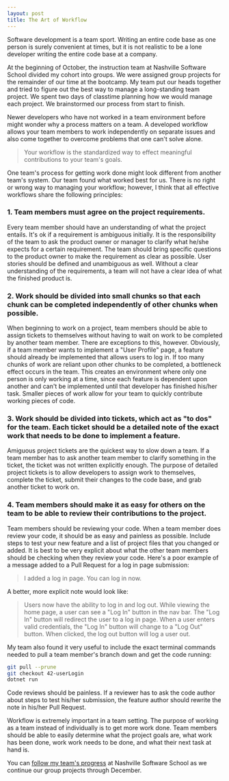 ```yaml
---
layout: post
title: The Art of Workflow
---
```


Software development is a team sport. Writing an entire code base as one person is surely convenient at times, but it is not realistic to be a lone developer writing the entire code base at a company.

At the beginning of October, the instruction team at Nashville Software School divided my cohort into groups. We were assigned group projects for the remainder of our time at the bootcamp. My team put our heads together and tried to figure out the best way to manage a long-standing team project. We spent two days of classtime planning how we would manage each project. We brainstormed our process from start to finish.

Newer developers who have not worked in a team environment before might wonder why a process matters on a team. A developed workflow allows your team members to work independently on separate issues and also come together to overcome problems that one can't solve alone.

> Your workflow is the standardized way to effect meaningful contributions to your team's goals.

One team's process for getting work done might look different from another team's system. Our team found what worked best for us. There is no right or wrong way to managing your workflow; however, I think that all effective workflows share the following principles:

### 1. Team members must agree on the project requirements.

Every team member should have an understanding of what the project entails. It's ok if a requirement is ambiguous initially. It is the responsibility of the team to ask the product owner or manager to clarify what he/she expects for a certain requirement. The team should bring specific questions to the product owner to make the requirement as clear as possible. User stories should be defined and unambiguous as well. Without a clear understanding of the requirements, a team will not have a clear idea of what the finished product is.

### 2. Work should be divided into small chunks so that each chunk can be completed independently of other chunks when possible.

When beginning to work on a project, team members should be able to assign tickets to themselves without having to wait on work to be completed by another team member. There are exceptions to this, however. Obviously, if a team member wants to implement a "User Profile" page, a feature should already be implemented that allows users to log in. If too many chunks of work are reliant upon other chunks to be completed, a bottleneck effect occurs in the team. This creates an environment where only one person is only working at a time, since each feature is dependent upon another and can't be implemented until that developer has finished his/her task. Smaller pieces of work allow for your team to quickly contribute working pieces of code.

### 3. Work should be divided into tickets, which act as "to dos" for the team. Each ticket should be a detailed note of the exact work that needs to be done to implement a feature.

Amiguous project tickets are the quickest way to slow down a team. If a team member has to ask another team member to clarify something in the ticket, the ticket was not written explicitly enough. The purpose of detailed project tickets is to allow developers to assign work to themselves, complete the ticket, submit their changes to the code base, and grab another ticket to work on.

### 4. Team members should make it as easy for others on the team to be able to review their contributions to the project.

Team members should be reviewing your code. When a team member does review your code, it should be as easy and painless as possible. Include steps to test your new feature and a list of project files that you changed or added. It is best to be very explicit about what the other team members should be checking when they review your code. Here's a poor example of a message added to a Pull Request for a log in page submission:

> I added a log in page. You can log in now.

A better, more explicit note would look like:

> Users now have the ability to log in and log out. While viewing the home page, a user can see a "Log In" button in the nav bar. The "Log In" button will redirect the user to a log in page. When a user enters valid credentials, the "Log In" button will change to a "Log Out" button. When clicked, the log out button will log a user out.

My team also found it very useful to include the exact terminal commands needed to pull a team member's branch down and get the code running:

```Bash
git pull --prune
git checkout 42-userLogin
dotnet run
```

Code reviews should be painless. If a reviewer has to ask the code author about steps to test his/her submission, the feature author should rewrite the note in his/her Pull Request.

Workflow is extremely important in a team setting. The purpose of working as a team instead of individually is to get more work done. Team members should be able to easily determine what the project goals are, what work has been done, work work needs to be done, and what their next task at hand is.

You can [follow my team's progress](https://github.com/TeamCharles) at Nashville Software School as we continue our group projects through December.
